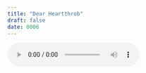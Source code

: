 ```yaml
---
title: "Dear Heartthrob"
draft: false
date: 0006
---
```

<audio controls><source src='http:/frigginglorious.github.io/musicMonth/6-12-19-DearHeartThrob.mp3'  type='audio/mpeg'>
</audio>
